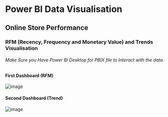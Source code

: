 # Power BI Data Visualisation

## Online Store Performance

### RFM (Recency, Frequency and Monetary Value) and Trends Visualisation
###### Make Sure you Have Power BI Desktop for PBIX file to Interact with the data

#### First Dashboard (RFM)

![image](https://github.com/user-attachments/assets/6b5d95ff-68fa-4ed4-b382-e0e23dcbb845)

#### Second Dashboard (Trend)

![image](https://github.com/user-attachments/assets/e145dc17-8d3d-4a8b-9146-40690d3778ae)
